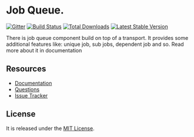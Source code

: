 # Job Queue.

[![Gitter](https://badges.gitter.im/php-enqueue/enqueue-dev.svg)](https://gitter.im/php-enqueue/enqueue-dev?utm_source=badge&utm_medium=badge&utm_campaign=pr-badge&utm_content=badge)
[![Build Status](https://travis-ci.org/php-enqueue/job-queue.png?branch=master)](https://travis-ci.org/php-enqueue/job-queue)
[![Total Downloads](https://poser.pugx.org/enqueue/job-queue/d/total.png)](https://packagist.org/packages/enqueue/job-queue)
[![Latest Stable Version](https://poser.pugx.org/enqueue/job-queue/version.png)](https://packagist.org/packages/enqueue/job-queue)
 
There is job queue component build on top of a transport. 
It provides some additional features like: unique job, sub jobs, dependent job and so. 
Read more about it in documentation

## Resources

* [Documentation](https://github.com/php-enqueue/enqueue-dev/blob/master/docs/index.md)
* [Questions](https://gitter.im/php-enqueue/enqueue-dev)
* [Issue Tracker](https://github.com/php-enqueue/enqueue-dev/issues)

## License

It is released under the [MIT License](LICENSE).